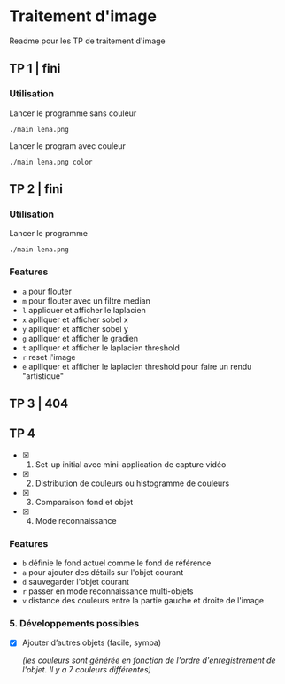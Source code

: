 # Traitement d'image

Readme pour les TP de traitement d'image

## TP 1 | fini


### Utilisation

Lancer le programme sans couleur
```
./main lena.png 
```

Lancer le program avec couleur
```
./main lena.png color
```

## TP 2 | fini

### Utilisation

Lancer le programme
```
./main lena.png
```

### Features

- `a` pour flouter
- `m` pour flouter avec un filtre median
- `l` appliquer et afficher le laplacien
- `x` aplliquer et afficher sobel x
- `y` aplliquer et afficher sobel y
- `g` aplliquer et afficher le gradien
- `t` aplliquer et afficher le laplacien threshold
- `r` reset l'image
- `e` aplliquer et afficher le laplacien threshold pour faire un rendu "artistique"



## TP 3 | 404

## TP 4
- [x] 1. Set-up initial avec mini-application de capture vidéo
- [x] 2. Distribution de couleurs ou histogramme de couleurs
- [x] 3. Comparaison fond et objet
- [x] 4. Mode reconnaissance

### Features
- `b` définie le fond actuel comme le fond de référence
- `a` pour ajouter des détails sur l'objet courant
- `d` sauvegarder l'objet courant
- `r` passer en mode reconnaissance multi-objets
- `v` distance des couleurs entre la partie gauche et droite de l'image

### 5. Développements possibles
- [x] Ajouter d’autres objets (facile, sympa)
  
  *(les couleurs sont générée en fonction de l'ordre d'enregistrement de l'objet. Il y a 7 couleurs différentes)*